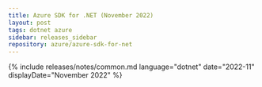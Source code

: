 ```yaml
---
title: Azure SDK for .NET (November 2022)
layout: post
tags: dotnet azure
sidebar: releases_sidebar
repository: azure/azure-sdk-for-net
---
```

{% include releases/notes/common.md language="dotnet" date="2022-11" displayDate="November 2022" %}